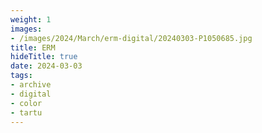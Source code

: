 ```yaml
---
weight: 1
images:
- /images/2024/March/erm-digital/20240303-P1050685.jpg
title: ERM
hideTitle: true
date: 2024-03-03
tags:
- archive
- digital
- color
- tartu
---
```

